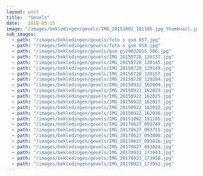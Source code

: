 ```yaml
---
layout: post
title:  "Gevels"
date:   2018-05-15
image: "/images/bekledingen/gevels/IMG_20151002_181105.jpg_thumbnail.jpg"
sub_images:
  - path: "/images/bekledingen/gevels/foto s gsm 057.jpg"
  - path: "/images/bekledingen/gevels/foto s gsm 058.jpg"
  - path: "/images/bekledingen/gevels/gsm pj29032015 586.jpg"
  - path: "/images/bekledingen/gevels/IMG_20150728_120137.jpg"
  - path: "/images/bekledingen/gevels/IMG_20150728_120145.jpg"
  - path: "/images/bekledingen/gevels/IMG_20150728_120149.jpg"
  - path: "/images/bekledingen/gevels/IMG_20150728_120157.jpg"
  - path: "/images/bekledingen/gevels/IMG_20150728_120204.jpg"
  - path: "/images/bekledingen/gevels/IMG_20150922_162009.jpg"
  - path: "/images/bekledingen/gevels/IMG_20150922_162023.jpg"
  - path: "/images/bekledingen/gevels/IMG_20150922_162025.jpg"
  - path: "/images/bekledingen/gevels/IMG_20150922_162027.jpg"
  - path: "/images/bekledingen/gevels/IMG_20150922_162032.jpg"
  - path: "/images/bekledingen/gevels/IMG_20150922_162036.jpg"
  - path: "/images/bekledingen/gevels/IMG_20151002_181105.jpg"
  - path: "/images/bekledingen/gevels/IMG_20170627_093749.jpg"
  - path: "/images/bekledingen/gevels/IMG_20170627_093755.jpg"
  - path: "/images/bekledingen/gevels/IMG_20170627_093800.jpg"
  - path: "/images/bekledingen/gevels/IMG_20170627_093816.jpg"
  - path: "/images/bekledingen/gevels/IMG_20170627_093824.jpg"
  - path: "/images/bekledingen/gevels/IMG_20170921_173943.jpg"
  - path: "/images/bekledingen/gevels/IMG_20170921_173950.jpg"
  - path: "/images/bekledingen/gevels/IMG_20170921_173952.jpg"
---
```


